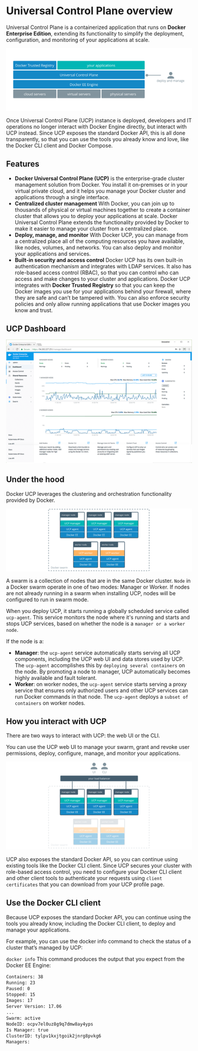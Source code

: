 # Universal Control Plane overview
Universal Control Plane is a containerized application that runs on
**Docker Enterprise Edition**, extending its functionality
to simplify the deployment, configuration, and monitoring of your applications at scale.

![](https://github.com/apurvabhandari/images/blob/master/ucp-architecture.svg)

Once Universal Control Plane (UCP) instance is deployed, developers and IT
operations no longer interact with Docker Engine directly, but interact with
UCP instead. Since UCP exposes the standard Docker API, this is all done
transparently, so that you can use the tools you already know and love, like
the Docker CLI client and Docker Compose.

## Features <br>
* **Docker Universal Control Plane (UCP)** is the enterprise-grade cluster management solution from Docker. You install it on-premises or in your virtual private cloud, and it helps you manage your Docker cluster and applications through a single interface.
* **Centralized cluster management**
With Docker, you can join up to thousands of physical or virtual machines together to create a container cluster that allows you to deploy your applications at scale. Docker Universal Control Plane extends the functionality provided by Docker to make it easier to manage your cluster from a centralized place.
* **Deploy, manage, and monitor**
With Docker UCP, you can manage from a centralized place all of the computing resources you have available, like nodes, volumes, and networks.
You can also deploy and monitor your applications and services.
* **Built-in security and access control**
Docker UCP has its own built-in authentication mechanism and integrates with LDAP services. It also has role-based access control (RBAC), so that you can control who can access and make changes to your cluster and applications. 
Docker UCP integrates with **Docker Trusted Registry** so that you can keep the Docker images you use for your applications behind your firewall, where they are safe and can’t be tampered with.
You can also enforce security policies and only allow running applications that use Docker images you know and trust.

## UCP Dashboard 
![img](https://raw.githubusercontent.com/apurvabhandari/images/master/overview-1.png) <br>

## Under the hood

Docker UCP leverages the clustering and orchestration functionality provided
by Docker.

![](https://github.com/apurvabhandari/images/blob/master/ucp-arch(1).svg)

A swarm is a collection of nodes that are in the same Docker cluster.
`Node` in a Docker swarm operate in one of two
modes: Manager or Worker. If nodes are not already running in a swarm when
installing UCP, nodes will be configured to run in swarm mode.

When you deploy UCP, it starts running a globally scheduled service called
`ucp-agent`. This service monitors the node where it's running and starts
and stops UCP services, based on whether the node is a
`manager or a worker node`.

If the node is a:

* **Manager**: the `ucp-agent` service automatically starts serving all UCP
  components, including the UCP web UI and data stores used by UCP. The
  `ucp-agent` accomplishes this by
  `deploying several containers`
  on the node. By promoting a node to manager, UCP automatically becomes
  highly available and fault tolerant.
* **Worker**: on worker nodes, the `ucp-agent` service starts serving a proxy
  service that ensures only authorized users and other UCP services can run
  Docker commands in that node. The `ucp-agent` deploys a
  `subset of containers` on worker nodes.


## How you interact with UCP

There are two ways to interact with UCP: the web UI or the CLI.

You can use the UCP web UI to manage your swarm, grant and revoke user
permissions, deploy, configure, manage, and monitor your applications.

![](https://github.com/apurvabhandari/images/blob/master/ucp-arch(2).svg)

UCP also exposes the standard Docker API, so you can continue using existing
tools like the Docker CLI client. Since UCP secures your cluster with role-based
access control, you need to configure your Docker CLI client and other client
tools to authenticate your requests using
`client certificates` that you can download
from your UCP profile page.


## Use the Docker CLI client
Because UCP exposes the standard Docker API, you can continue using the tools you already know, including the Docker CLI client, to deploy and manage your applications.

For example, you can use the docker info command to check the status of a cluster that’s managed by UCP:

```docker info```
This command produces the output that you expect from the Docker EE Engine:

```
Containers: 38
Running: 23
Paused: 0
Stopped: 15
Images: 17
Server Version: 17.06
...
Swarm: active
NodeID: ocpv7el0uz8g9q7dmw8ay4yps
Is Manager: true
ClusterID: tylpv1kxjtgoik2jnrg8pvkg6
Managers: 
```
